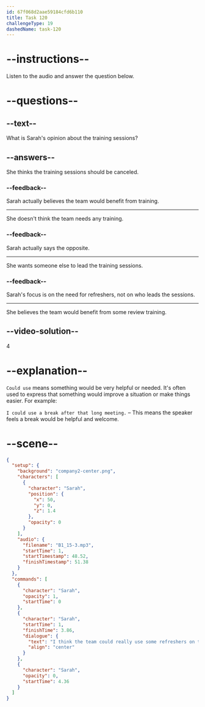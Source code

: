 ```yaml
---
id: 67f068d2aae59184cfd6b110
title: Task 120
challengeType: 19
dashedName: task-120
---
```


<!-- (Audio) Sarah: I think the team could really use some refreshers on the new tools. -->

# --instructions--

Listen to the audio and answer the question below.

# --questions--

## --text--

What is Sarah's opinion about the training sessions?

## --answers--

She thinks the training sessions should be canceled.

### --feedback--

Sarah actually believes the team would benefit from training.

---

She doesn't think the team needs any training.

### --feedback--

Sarah actually says the opposite.

---

She wants someone else to lead the training sessions.

### --feedback--

Sarah's focus is on the need for refreshers, not on who leads the sessions.

---

She believes the team would benefit from some review training.

## --video-solution--

4

# --explanation--

`Could use` means something would be very helpful or needed. It's often used to express that something would improve a situation or make things easier. For example:

`I could use a break after that long meeting.` – This means the speaker feels a break would be helpful and welcome.

# --scene--

```json
{
  "setup": {
    "background": "company2-center.png",
    "characters": [
      {
        "character": "Sarah",
        "position": {
          "x": 50,
          "y": 0,
          "z": 1.4
        },
        "opacity": 0
      }
    ],
    "audio": {
      "filename": "B1_15-3.mp3",
      "startTime": 1,
      "startTimestamp": 48.52,
      "finishTimestamp": 51.38
    }
  },
  "commands": [
    {
      "character": "Sarah",
      "opacity": 1,
      "startTime": 0
    },
    {
      "character": "Sarah",
      "startTime": 1,
      "finishTime": 3.86,
      "dialogue": {
        "text": "I think the team could really use some refreshers on the new tools.",
        "align": "center"
      }
    },
    {
      "character": "Sarah",
      "opacity": 0,
      "startTime": 4.36
    }
  ]
}
```
